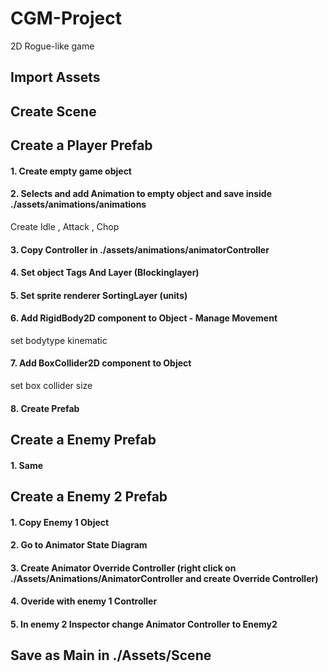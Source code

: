 # CGM-Project
2D Rogue-like game

## Import Assets

## Create Scene

## Create a Player Prefab



#### 1. Create empty game object

#### 2. Selects and add Animation to empty object and save inside ./assets/animations/animations
 Create Idle , Attack , Chop

#### 3. Copy Controller in  ./assets/animations/animatorController

#### 4. Set object Tags And Layer (Blockinglayer) 

#### 5. Set sprite renderer SortingLayer (units) 

#### 6. Add RigidBody2D component to Object - Manage Movement
 set bodytype kinematic

#### 7. Add BoxCollider2D component to Object
 set box collider size 

#### 8. Create Prefab

## Create a Enemy Prefab

#### 1. Same

## Create a Enemy 2 Prefab

#### 1. Copy Enemy 1 Object

#### 2. Go to Animator State Diagram

#### 3. Create Animator Override Controller (right click on ./Assets/Animations/AnimatorController and create Override Controller)

#### 4. Overide with enemy 1 Controller

#### 5. In enemy 2 Inspector change Animator Controller to Enemy2


## Save as Main in ./Assets/Scene
